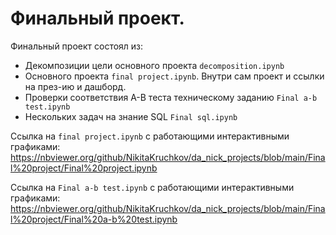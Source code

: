 # Финальный проект.
Финальный проект состоял из:
- Декомпозиции цели основного проекта `decomposition.ipynb`
- Основного проекта `final project.ipynb`. Внутри сам проект и ссылки на през-ию и дашборд.
- Проверки соответствия А-В теста техническому заданию `Final a-b test.ipynb`
- Нескольких задач на знание SQL `Final sql.ipynb`

Ссылка на `final project.ipynb` с работающими интерактивными графиками:
https://nbviewer.org/github/NikitaKruchkov/da_nick_projects/blob/main/Final%20project/Final%20project.ipynb

Ссылка на `Final a-b test.ipynb` с работающими интерактивными графиками:
https://nbviewer.org/github/NikitaKruchkov/da_nick_projects/blob/main/Final%20project/Final%20a-b%20test.ipynb
